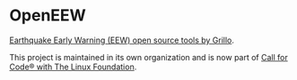 # OpenEEW

[Earthquake Early Warning (EEW) open source tools by Grillo](https://github.com/openeew). 

This project is maintained in its own organization and is now part of [Call for Code® with The Linux Foundation](http://thelinuxfoundation.org/projects/code-and-response).
